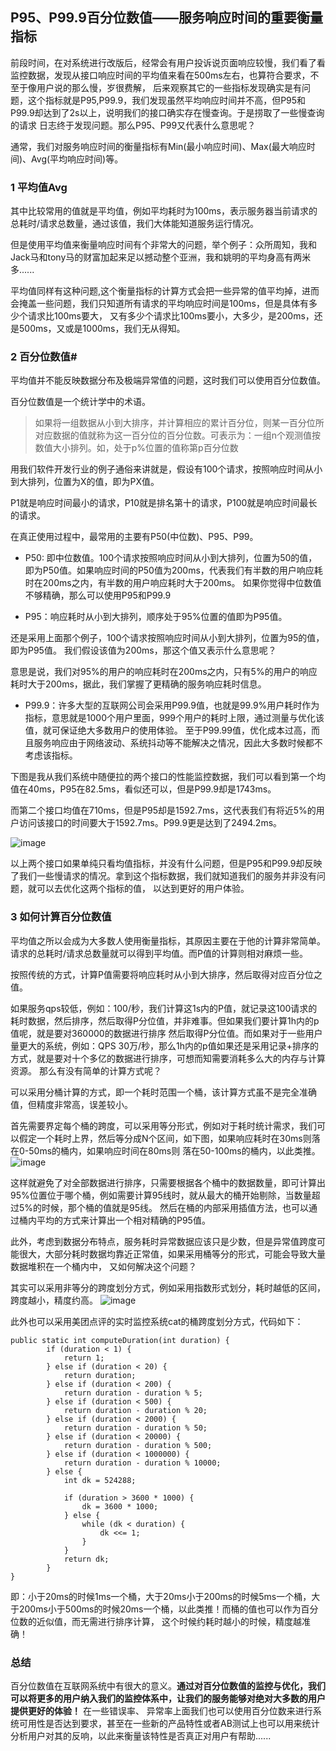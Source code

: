 ## P95、P99.9百分位数值——服务响应时间的重要衡量指标
前段时间，在对系统进行改版后，经常会有用户投诉说页面响应较慢，我们看了看监控数据，发现从接口响应时间的平均值来看在500ms左右，也算符合要求，不至于像用户说的那么慢，岁很费解，
后来观察其它的一些指标发现确实是有问题，这个指标就是P95,P99.9，我们发现虽然平均响应时间并不高，但P95和P99.9却达到了2s以上，说明我们的接口确实存在慢查询。于是捞取了一些慢查询的请求
日志终于发现问题。那么P95、P99又代表什么意思呢？

通常，我们对服务响应时间的衡量指标有Min(最小响应时间)、Max(最大响应时间)、Avg(平均响应时间)等。

### 1 平均值Avg
其中比较常用的值就是平均值，例如平均耗时为100ms，表示服务器当前请求的总耗时/请求总数量，通过该值，我们大体能知道服务运行情况。

但是使用平均值来衡量响应时间有个非常大的问题，举个例子：众所周知，我和Jack马和tony马的财富加起来足以撼动整个亚洲，我和姚明的平均身高有两米多......

平均值同样有这种问题,这个衡量指标的计算方式会把一些异常的值平均掉，进而会掩盖一些问题，我们只知道所有请求的平均响应时间是100ms，但是具体有多少个请求比100ms要大，
又有多少个请求比100ms要小，大多少，是200ms，还是500ms，又或是1000ms，我们无从得知。

### 2 百分位数值#
平均值并不能反映数据分布及极端异常值的问题，这时我们可以使用百分位数值。

百分位数值是一个统计学中的术语。
> 如果将一组数据从小到大排序，并计算相应的累计百分位，则某一百分位所对应数据的值就称为这一百分位的百分位数。可表示为：一组n个观测值按数值大小排列。如，处于p%位置的值称第p百分位数

用我们软件开发行业的例子通俗来讲就是，假设有100个请求，按照响应时间从小到大排列，位置为X的值，即为PX值。

P1就是响应时间最小的请求，P10就是排名第十的请求，P100就是响应时间最长的请求。

在真正使用过程中，最常用的主要有P50(中位数)、P95、P99。

* P50: 即中位数值。100个请求按照响应时间从小到大排列，位置为50的值，即为P50值。如果响应时间的P50值为200ms，代表我们有半数的用户响应耗时在200ms之内，有半数的用户响应耗时大于200ms。
如果你觉得中位数值不够精确，那么可以使用P95和P99.9

* P95：响应耗时从小到大排列，顺序处于95%位置的值即为P95值。

还是采用上面那个例子，100个请求按照响应时间从小到大排列，位置为95的值，即为P95值。 我们假设该值为200ms，那这个值又表示什么意思呢？

意思是说，我们对95%的用户的响应耗时在200ms之内，只有5%的用户的响应耗时大于200ms，据此，我们掌握了更精确的服务响应耗时信息。

* P99.9：许多大型的互联网公司会采用P99.9值，也就是99.9%用户耗时作为指标，意思就是1000个用户里面，999个用户的耗时上限，通过测量与优化该值，就可保证绝大多数用户的使用体验。 
至于P99.99值，优化成本过高，而且服务响应由于网络波动、系统抖动等不能解决之情况，因此大多数时候都不考虑该指标。

下图是我从我们系统中随便拉的两个接口的性能监控数据，我们可以看到第一个均值在40ms，P95在82.5ms，看似还可以，但是P99.9却是1743ms。

而第二个接口均值在710ms，但是P95却是1592.7ms，这代表我们有将近5%的用户访问该接口的时间要大于1592.7ms。P99.9更是达到了2494.2ms。

![image](https://user-images.githubusercontent.com/6757408/176338779-d8396cab-4c72-4d63-bff9-36f22fbff1b0.png)

以上两个接口如果单纯只看均值指标，并没有什么问题，但是P95和P99.9却反映了我们一些慢请求的情况。拿到这个指标数据，我们就知道我们的服务并非没有问题，就可以去优化这两个指标的值，
以达到更好的用户体验。

### 3 如何计算百分位数值
平均值之所以会成为大多数人使用衡量指标，其原因主要在于他的计算非常简单。请求的总耗时/请求总数量就可以得到平均值。而P值的计算则相对麻烦一些。

按照传统的方式，计算P值需要将响应耗时从小到大排序，然后取得对应百分位之值。

如果服务qps较低，例如：100/秒，我们计算这1s内的P值，就记录这100请求的耗时数据，然后排序，然后取得P分位值，并非难事。但如果我们要计算1h内的p值呢，就是要对360000的数据进行排序
然后取得P分位值。而如果对于一些用户量更大的系统，例如：QPS 30万/秒，那么1h内的p值如果还是采用记录+排序的方式，就是要对十个多亿的数据进行排序，可想而知需要消耗多么大的内存与计算资源。
那么有没有简单的计算方式呢？

可以采用分桶计算的方式，即一个耗时范围一个桶，该计算方式虽不是完全准确值，但精度非常高，误差较小。

首先需要界定每个桶的跨度，可以采用等分形式，例如对于耗时统计需求，我们可以假定一个耗时上界，然后等分成N个区间，如下图，如果响应耗时在30ms则落在0-50ms的桶内，如果响应时间在80ms则
落在50-100ms的桶内，以此类推。
![image](https://user-images.githubusercontent.com/6757408/176338931-b89ee13c-da58-4d97-864d-c0e186fb541f.png)

这样就避免了对全部数据进行排序，只需要根据各个桶中的数据数量，即可计算出95%位置位于哪个桶，例如需要计算95线时，就从最大的桶开始剔除，当数量超过5%的时候，那个桶的值就是95线。
然后在桶的内部采用插值方法，也可以通过桶内平均的方式来计算出一个相对精确的P95值。

此外，考虑到数据分布特点，服务耗时异常数据应该只是少数，但是异常值跨度可能很大，大部分耗时数据均靠近正常值，如果采用桶等分的形式，可能会导致大量数据堆积在一个桶内中，
又如何解决这个问题？

其实可以采用非等分的跨度划分方式，例如采用指数形式划分，耗时越低的区间，跨度越小，精度约高。
![image](https://user-images.githubusercontent.com/6757408/176338999-72e0cf86-ffa3-4afc-979c-3cc14b1026bd.png)

此外也可以采用美团点评的实时监控系统cat的桶跨度划分方式，代码如下：
```
public static int computeDuration(int duration) {
        if (duration < 1) {
            return 1;
        } else if (duration < 20) {
            return duration;
        } else if (duration < 200) {
            return duration - duration % 5;
        } else if (duration < 500) {
            return duration - duration % 20;
        } else if (duration < 2000) {
            return duration - duration % 50;
        } else if (duration < 20000) {
            return duration - duration % 500;
        } else if (duration < 1000000) {
            return duration - duration % 10000;
        } else {
            int dk = 524288;

            if (duration > 3600 * 1000) {
                dk = 3600 * 1000;
            } else {
                while (dk < duration) {
                    dk <<= 1;
                }
            }
            return dk;
        }
}
```
即：小于20ms的时候1ms一个桶，大于20ms小于200ms的时候5ms一个桶，大于200ms小于500ms的时候20ms一个桶，以此类推！而桶的值也可以作为百分位数的近似值，而无需进行排序计算，
这个时候约耗时越小的时候，精度越准确！

### 总结
百分位数值在互联网系统中有很大的意义。**通过对百分位数值的监控与优化，我们可以将更多的用户纳入我们的监控体系中，让我们的服务能够对绝对大多数的用户提供更好的体验！** 在一些错误率、
异常率上面我们也可以使用百分位数来进行系统可用性是否达到要求，甚至在一些新的产品特性或者AB测试上也可以用来统计分析用户对其的反响，以此来衡量该特性是否真正对用户有帮助......



